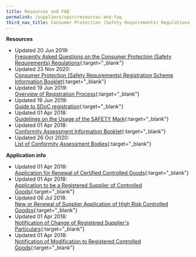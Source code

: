 ```yaml
---
title: Resources and FAQ
permalink: /suppliers/cpsr/resources-and-faq
third_nav_title: Consumer Protection (Safety Requirements) Regulations (CPSR)
---
```

**Resources**
* Updated 20 Jun 2019:<br>
[Frequently Asked Questions on the Consumer Protection (Safety Requirements) Regulations](/images/cpsr-resources/faqs-cps-revised.pdf){:target="_blank"}
* Updated 23 Nov 2020:<br>
[Consumer Protection (Safety Requirements) Registration Scheme Information Booklet](/images/cpsr-resources/cps-infobooklet.pdf){:target="_blank"}
* Updated 19 Jun 2019:<br>
[Overview of Registration Process](/images/cpsr-resources/overview-of-cps-registration-process.pdf){:target="_blank"}
* Updated 19 Jun 2019:<br>
[Guide to SDoC registration](/images/cpsr-resources/guide-to-sdoc-application-and-renewal.pdf){:target="_blank"}
* Updated 01 Apr 2018:<br>
[Guidelines on the Usage of the SAFETY Mark](/images/cpsr-resources/guide-on-safety-mark-use.pdf){:target="_blank"}
* Updated 01 Apr 2018:<br>
[Conformity Assessment Information Booklet](/images/cpsr-resources/cab-booklet.pdf){:target="_blank"}
* Updated 26 Oct 2020:<br>
[List of Conformity Assessment Bodies](/images/cpsr-resources/cpsr-list-of-cabs.pdf){:target="_blank"}


**Application info**
* Updated 01 Apr 2018:<br>
[Application for Renewal of Certified Controlled Goods](/images/cpsr-application-info/application-for-renewal-of-certified-controlled-goods.pdf){:target="_blank"}
* Updated 01 Apr 2018:<br>
[Application to be a Registered Supplier of Controlled Goods](/images/cpsr-application-info/application-to-be-a-registered-supplier-of-controlled-goods.pdf){:target="_blank"}
* Updated 06 Jul 2018:<br>
[New or Renewal of Supplier Application of High Risk Controlled Goodss](/images/cpsr-application-info/new-renewal-of-supplier-application-of-high-risk-controlled-goods.pdf){:target="_blank"}
* Updated 01 Apr 2018:<br>
[Notification of Change of Registered Supplier's Particulars](/images/cpsr-application-info/notification-of-change-of-registered-suppliers-particulars.pdf){:target="_blank"}
* Updated 01 Apr 2018:<br>
[Notification of Modification to Registered Controlled Goods](/images/cpsr-application-info/notification-of-modification-to-registered-controlled-goods.pdf){:target="_blank"}

